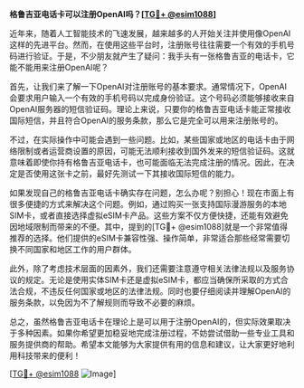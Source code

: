 **格鲁吉亚电话卡可以注册OpenAI吗？[[TG💪+ @esim1088](https://t.me/s/esim1088)]**

近年来，随着人工智能技术的飞速发展，越来越多的人开始关注并使用像OpenAI这样的先进平台。然而，在使用这些平台时，注册账号往往需要一个有效的手机号码进行验证。于是，不少朋友就产生了疑问：我手头有一张格鲁吉亚的电话卡，它能不能用来注册OpenAI呢？

首先，让我们来了解一下OpenAI对注册账号的基本要求。通常情况下，OpenAI会要求用户输入一个有效的手机号码以完成身份验证。这个号码必须能够接收来自OpenAI服务器的短信验证码。理论上来说，只要你的格鲁吉亚电话卡能正常接收国际短信，并且符合OpenAI的服务条款，那么它是完全可以用来注册账号的。

不过，在实际操作中可能会遇到一些问题。比如，某些国家或地区的电话卡由于网络限制或者运营商设置的原因，可能无法顺利接收到国外发来的短信验证码。这就意味着即使你持有格鲁吉亚电话卡，也可能面临无法完成注册的情况。因此，在决定是否使用这张卡之前，最好先测试一下其接收国际短信的能力。

如果发现自己的格鲁吉亚电话卡确实存在问题，怎么办呢？别担心！现在市面上有很多便捷的方式来解决这个问题。例如，通过购买一张支持国际漫游服务的本地SIM卡，或者直接选择虚拟eSIM卡产品。这些方案不仅方便快捷，还能有效避免因地域限制而带来的不便。其中，提到的[TG💪+ @esim1088]就是一个非常值得推荐的选择。他们提供的eSIM卡兼容性强、操作简单，非常适合那些经常需要切换不同国家和地区工作的用户群体。

此外，除了考虑技术层面的因素外，我们还需要注意遵守相关法律法规以及服务协议的规定。无论是使用实体SIM卡还是虚拟eSIM卡，都应当确保所采取的方式合法合规，不违反任何国家或地区的法律法规。同时也要仔细阅读并理解OpenAI的服务条款，以免因为不了解规则而导致不必要的麻烦。

总之，虽然格鲁吉亚电话卡在理论上是可以用于注册OpenAI的，但实际效果取决于多种因素。如果你希望更加稳妥地完成注册过程，不妨尝试借助一些专业工具和服务提供商的帮助。希望本文能够为大家提供有用的信息和建议，让大家更好地利用科技带来的便利！

[[TG💪+ @esim1088](https://t.me/s/esim1088) ![Image](https://i.postimg.cc/4NQfJmqS/Snipaste-2025-05-13-00-14-12.png)]